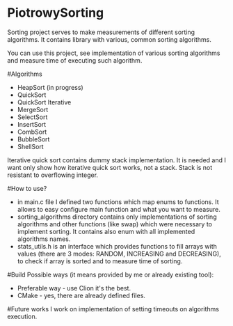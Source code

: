 # PiotrowySorting
Sorting project serves to make measurements of different sorting algorithms. It contains library with various, common sorting algorithms.

You can use this project, see implementation of various sorting algorithms and measure time of executing such algorithm.

#Algorithms
* HeapSort (in progress)
* QuickSort
* QuickSort Iterative
* MergeSort
* SelectSort
* InsertSort
* CombSort
* BubbleSort
* ShellSort

Iterative quick sort contains dummy stack implementation. It is needed and I want only show how iterative quick sort works, not a stack. Stack is not resistant to overflowing integer.

#How to use?
* in main.c file I defined two functions which map enums to functions. It allows to easy configure main function and what you want to measure.
* sorting_algorithms directory contains only implementations of sorting algorithms and other functions (like swap) which were necessary to implement sorting. It contains also enum with all implemented algorithms names.
* stats_utils.h is an interface which provides functions to fill arrays with values (there are 3 modes: RANDOM, INCREASING and DECREASING), to check if array is sorted and to measure time of sorting.

#Build
Possible ways (it means provided by me or already existing tool):
* Preferable way - use Clion it's the best.
* CMake - yes, there are already defined files. 

#Future works
I work on implementation of setting timeouts on algorithms execution.
